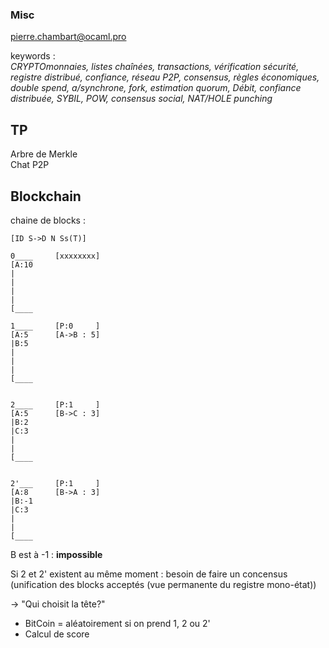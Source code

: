 ### Misc

pierre.chambart@ocaml.pro

keywords :  
*CRYPTOmonnaies, listes chaînées, transactions, vérification sécurité, registre distribué, confiance, réseau P2P, consensus, règles économiques, double spend, a/synchrone, fork, estimation quorum, Débit, confiance distribuée, SYBIL, POW, consensus social, NAT/HOLE punching*

## TP
Arbre de Merkle  
Chat P2P


## Blockchain

chaine de blocks :

    [ID S->D N Ss(T)]

    0____     [xxxxxxxx]
    [A:10
    |
    |
    |
    |
    [____

    1____     [P:0     ]
    [A:5      [A->B : 5]
    |B:5
    |
    |
    |
    [____


    2____     [P:1     ]
    [A:5      [B->C : 3]
    |B:2
    |C:3
    |
    |
    [____


    2'___     [P:1     ]
    [A:8      [B->A : 3]
    |B:-1
    |C:3
    |
    |
    [____

B est à -1 : **impossible**

Si 2 et 2' existent au même moment : besoin de faire un concensus (unification des blocks acceptés (vue permanente du registre mono-état))

-> "Qui choisit la tête?"
- BitCoin = aléatoirement si on prend 1, 2 ou 2'
- Calcul de score
